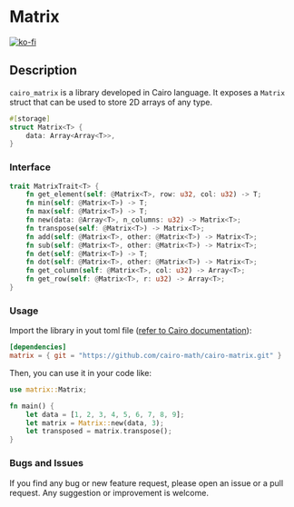 # Matrix

[![ko-fi](https://ko-fi.com/img/githubbutton_sm.svg)](https://ko-fi.com/coolpointerexception)

## Description

`cairo_matrix` is a library developed in Cairo language. It exposes a `Matrix` struct that can be used to store 2D arrays of any type.
```rust
#[storage]
struct Matrix<T> {
    data: Array<Array<T>>,
}
```

### Interface

```rust
trait MatrixTrait<T> {
    fn get_element(self: @Matrix<T>, row: u32, col: u32) -> T;
    fn min(self: @Matrix<T>) -> T;
    fn max(self: @Matrix<T>) -> T;
    fn new(data: @Array<T>, n_columns: u32) -> Matrix<T>;
    fn transpose(self: @Matrix<T>) -> Matrix<T>;
    fn add(self: @Matrix<T>, other: @Matrix<T>) -> Matrix<T>;
    fn sub(self: @Matrix<T>, other: @Matrix<T>) -> Matrix<T>;
    fn det(self: @Matrix<T>) -> T;
    fn dot(self: @Matrix<T>, other: @Matrix<T>) -> Matrix<T>;
    fn get_column(self: @Matrix<T>, col: u32) -> Array<T>;
    fn get_row(self: @Matrix<T>, r: u32) -> Array<T>;
}
```

### Usage

Import the library in yout toml file ([refer to Cairo documentation](https://book.cairo-lang.org/ch07-04-bringing-paths-into-scope-with-the-use-keyword.html#using-external-packages-in-cairo-with-scarb)):
```toml
[dependencies]
matrix = { git = "https://github.com/cairo-math/cairo-matrix.git" }
```

Then, you can use it in your code like:
```rust
use matrix::Matrix;

fn main() {
    let data = [1, 2, 3, 4, 5, 6, 7, 8, 9];
    let matrix = Matrix::new(data, 3);
    let transposed = matrix.transpose();
}
```

### Bugs and Issues
If you find any bug or new feature request, please open an issue or a pull request. Any suggestion or improvement is welcome.